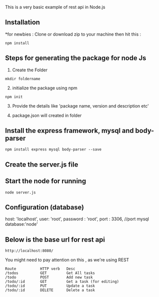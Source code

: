 This is a very basic example of rest api in Node.js 

## Installation

*for newbies : Clone or download zip to your machine then hit this :

`npm install`

## Steps for generating the package for node Js

1. Create the Folder 

`mkdir foldername`

2. initialize the package using npm

`npm init` 

3. Provide the details like 'package name, version and description etc'

4. package.json will created in folder


## Install the express framework, mysql and body-parser

`npm install express mysql body-parser --save`

## Create the server.js file

## Start the node for running

`node server.js`


## Configuration (database)

host: 'localhost',
user: 'root',
password : 'root',
port : 3306, //port mysql
database:'node'	


## Below is the base url for rest api
`http://localhost:8080/`

You might need to pay attention on this , as we're using REST 

``````
Route			HTTP verb	Desc
/todos			GET			Get	All tasks
/todo			POST		Add new task
/todo/:id		GET			Get a task (for editing)
/todo/:id		PUT			Update a task
/todo/:id		DELETE		Delete a task
